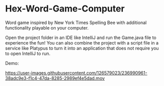 # Hex-Word-Game-Computer
Word game inspired by New York Times Spelling Bee with additional functionality playable on your computer.

Open the project folder in an IDE like IntelliJ and run the Game.java file to experience the fun! You can also combine the project
with a script file in a service like Platypus to turn it into an application that does not require you to open IntelliJ to run.

Demo:


https://user-images.githubusercontent.com/126579023/236990961-38adc9e3-f1c4-47da-8285-2989ef4e5dad.mov






